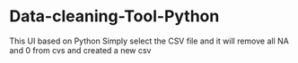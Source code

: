 # Data-cleaning-Tool-Python
This UI based on Python Simply select the CSV file and it will remove all NA and 0 from cvs and created a new csv 
